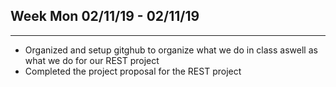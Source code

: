 ## Week Mon 02/11/19 - 02/11/19
---
* Organized and setup gitghub to organize what we do in class aswell as what we do for our REST project
* Completed the project proposal for the REST project



